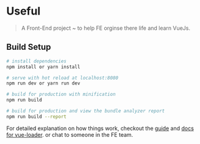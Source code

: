# Useful

> A Front-End project ~ to help FE orginse there life and learn VueJs.  

## Build Setup

``` bash
# install dependencies
npm install or yarn install

# serve with hot reload at localhost:8080
npm run dev or yarn run dev

# build for production with minification
npm run build

# build for production and view the bundle analyzer report
npm run build --report
```

For detailed explanation on how things work, checkout the [guide](http://vuejs-templates.github.io/webpack/) and [docs for vue-loader](http://vuejs.github.io/vue-loader). or chat to someone in the FE team. 

